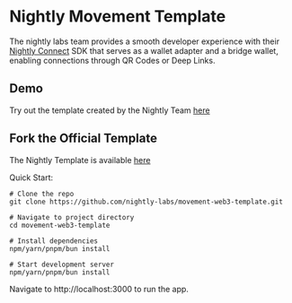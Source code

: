 # Nightly Movement Template

The nightly labs team provides a smooth developer experience with their [Nightly Connect](https://connect.nightly.app/docs/) SDK that serves as a wallet adapter and a bridge wallet, enabling connections through QR Codes or Deep Links. 

## Demo

Try out the template created by the Nightly Team [here](https://movement-web3-template.vercel.app/)

## Fork the Official Template

The Nightly Template is available [here](https://github.com/nightly-labs/movement-web3-template)

Quick Start: 

```
# Clone the repo
git clone https://github.com/nightly-labs/movement-web3-template.git

# Navigate to project directory
cd movement-web3-template

# Install dependencies
npm/yarn/pnpm/bun install

# Start development server
npm/yarn/pnpm/bun install

```
Navigate to http://localhost:3000 to run the app. 

